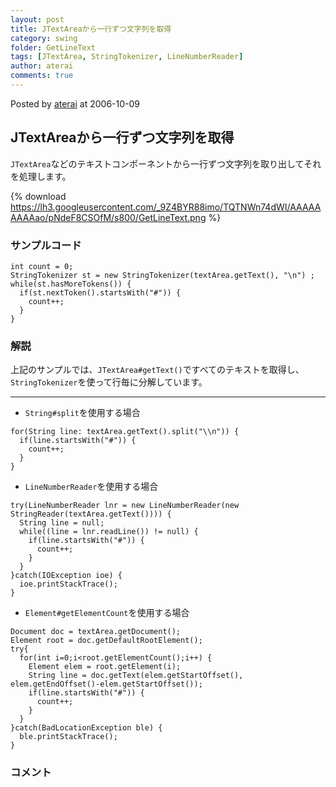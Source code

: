 ```yaml
---
layout: post
title: JTextAreaから一行ずつ文字列を取得
category: swing
folder: GetLineText
tags: [JTextArea, StringTokenizer, LineNumberReader]
author: aterai
comments: true
---
```


Posted by [aterai](http://terai.xrea.jp/aterai.html) at 2006-10-09

## JTextAreaから一行ずつ文字列を取得
`JTextArea`などのテキストコンポーネントから一行ずつ文字列を取り出してそれを処理します。


{% download https://lh3.googleusercontent.com/_9Z4BYR88imo/TQTNWn74dWI/AAAAAAAAAao/pNdeF8CSOfM/s800/GetLineText.png %}

### サンプルコード
<pre class="prettyprint"><code>int count = 0;
StringTokenizer st = new StringTokenizer(textArea.getText(), "\n") ;
while(st.hasMoreTokens()) {
  if(st.nextToken().startsWith("#")) {
    count++;
  }
}
</code></pre>

### 解説
上記のサンプルでは、`JTextArea#getText()`ですべてのテキストを取得し、`StringTokenizer`を使って行毎に分解しています。

- - - -
- `String#split`を使用する場合

<!-- dummy comment line for breaking list -->

<pre class="prettyprint"><code>for(String line: textArea.getText().split("\\n")) {
  if(line.startsWith("#")) {
    count++;
  }
}
</code></pre>

- `LineNumberReader`を使用する場合

<!-- dummy comment line for breaking list -->

<pre class="prettyprint"><code>try(LineNumberReader lnr = new LineNumberReader(new StringReader(textArea.getText()))) {
  String line = null;
  while((line = lnr.readLine()) != null) {
    if(line.startsWith("#")) {
      count++;
    }
  }
}catch(IOException ioe) {
  ioe.printStackTrace();
}
</code></pre>

- `Element#getElementCount`を使用する場合

<!-- dummy comment line for breaking list -->

<pre class="prettyprint"><code>Document doc = textArea.getDocument();
Element root = doc.getDefaultRootElement();
try{
  for(int i=0;i&lt;root.getElementCount();i++) {
    Element elem = root.getElement(i);
    String line = doc.getText(elem.getStartOffset(), elem.getEndOffset()-elem.getStartOffset());
    if(line.startsWith("#")) {
      count++;
    }
  }
}catch(BadLocationException ble) {
  ble.printStackTrace();
}
</code></pre>

### コメント
